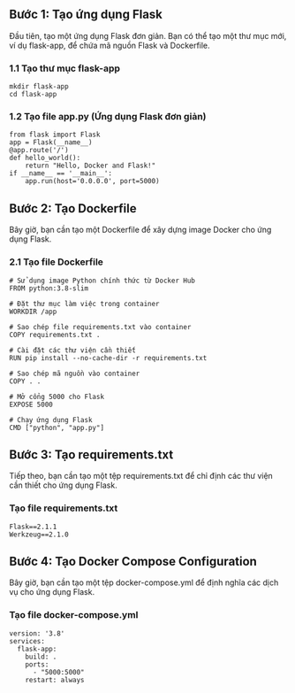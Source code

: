 ## Bước 1: Tạo ứng dụng Flask
Đầu tiên, tạo một ứng dụng Flask đơn giản. Bạn có thể tạo một thư mục mới, ví dụ flask-app, để chứa mã nguồn Flask và Dockerfile.

### 1.1 Tạo thư mục flask-app
```
mkdir flask-app
cd flask-app
```

### 1.2 Tạo file app.py (Ứng dụng Flask đơn giản)
```
from flask import Flask
app = Flask(__name__)
@app.route('/')
def hello_world():
    return "Hello, Docker and Flask!"
if __name__ == '__main__':
    app.run(host='0.0.0.0', port=5000)
```

## Bước 2: Tạo Dockerfile
Bây giờ, bạn cần tạo một Dockerfile để xây dựng image Docker cho ứng dụng Flask.

### 2.1 Tạo file Dockerfile
```
# Sử dụng image Python chính thức từ Docker Hub
FROM python:3.8-slim

# Đặt thư mục làm việc trong container
WORKDIR /app

# Sao chép file requirements.txt vào container
COPY requirements.txt .

# Cài đặt các thư viện cần thiết
RUN pip install --no-cache-dir -r requirements.txt

# Sao chép mã nguồn vào container
COPY . .

# Mở cổng 5000 cho Flask
EXPOSE 5000

# Chạy ứng dụng Flask
CMD ["python", "app.py"]
```

## Bước 3: Tạo requirements.txt
Tiếp theo, bạn cần tạo một tệp requirements.txt để chỉ định các thư viện cần thiết cho ứng dụng Flask.

### Tạo file requirements.txt
```
Flask==2.1.1
Werkzeug==2.1.0
```

## Bước 4: Tạo Docker Compose Configuration
Bây giờ, bạn cần tạo một tệp docker-compose.yml để định nghĩa các dịch vụ cho ứng dụng Flask.

### Tạo file docker-compose.yml
```
version: '3.8'
services:
  flask-app:
    build: .
    ports:
      - "5000:5000"
    restart: always
```